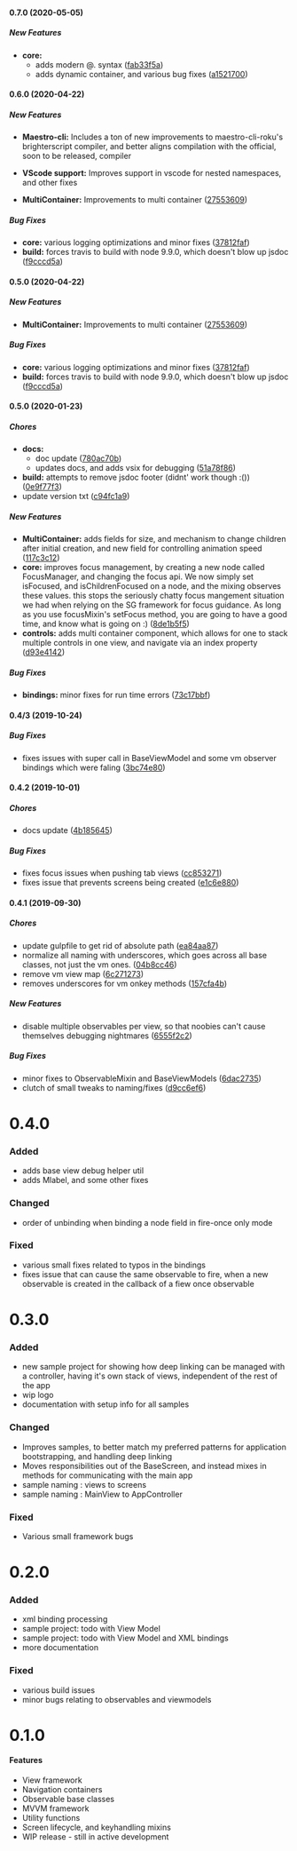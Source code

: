 #### 0.7.0 (2020-05-05)

##### New Features

* **core:**
  *  adds modern @. syntax ([fab33f5a](https://github.com/georgejecook/maestro/commit/fab33f5a07dd7f23107a2d4de151da8f7a11d485))
  *  adds dynamic container, and various bug fixes ([a1521700](https://github.com/georgejecook/maestro/commit/a15217007cbbc7a602369f9dd6b7f2137f860aba))

#### 0.6.0 (2020-04-22)

##### New Features

* **Maestro-cli:** Includes a ton of new improvements to maestro-cli-roku's brighterscript compiler, and better aligns compilation with the official, soon to be released, compiler

* **VScode support:** Improves support in vscode for nested namespaces, and other fixes

* **MultiContainer:**  Improvements to multi container ([27553609](https://github.com/georgejecook/maestro/commit/27553609c5f7528834163b9309ff4fbd87f99851))

##### Bug Fixes

* **core:**  various logging optimizations and minor fixes ([37812faf](https://github.com/georgejecook/maestro/commit/37812faffa29f843e9625b013ca21e2eff08da86))
* **build:**  forces travis to build with node 9.9.0, which doesn't blow up jsdoc ([f9cccd5a](https://github.com/georgejecook/maestro/commit/f9cccd5a98207cb7534e0e9025e9b4eddfdbad46))

#### 0.5.0 (2020-04-22)

##### New Features

* **MultiContainer:**  Improvements to multi container ([27553609](https://github.com/georgejecook/maestro/commit/27553609c5f7528834163b9309ff4fbd87f99851))

##### Bug Fixes

* **core:**  various logging optimizations and minor fixes ([37812faf](https://github.com/georgejecook/maestro/commit/37812faffa29f843e9625b013ca21e2eff08da86))
* **build:**  forces travis to build with node 9.9.0, which doesn't blow up jsdoc ([f9cccd5a](https://github.com/georgejecook/maestro/commit/f9cccd5a98207cb7534e0e9025e9b4eddfdbad46))

#### 0.5.0 (2020-01-23)

##### Chores

* **docs:**
  *  doc update ([780ac70b](https://github.com/georgejecook/maestro/commit/780ac70be0fcb7b2b13f5092b1ce49cf7bdf9966))
  *  updates docs, and adds vsix for debugging ([51a78f86](https://github.com/georgejecook/maestro/commit/51a78f86fad1f6057aebd6838c1a3d75ec3b8ba0))
* **build:**  attempts to remove jsdoc footer (didnt' work though :()) ([0e9f77f3](https://github.com/georgejecook/maestro/commit/0e9f77f3aa21968705fa5821b93592db9306fdb5))
*  update version txt ([c94fc1a9](https://github.com/georgejecook/maestro/commit/c94fc1a962b19b352befc533f1d591418ae2a880))

##### New Features

* **MultiContainer:**  adds fields for size, and mechanism to change children after initial creation, and new field for controlling animation speed ([117c3c12](https://github.com/georgejecook/maestro/commit/117c3c122a1adc8b5f3d6f654735e309e2358572))
* **core:**  improves focus management, by creating a new node called FocusManager, and changing the focus api. We now simply set isFocused, and isChildrenFocused on a node, and the mixing observes these values. this stops the seriously chatty focus mangement situation we had when relying on the SG framework for focus guidance. As long as you use focusMixin's setFocus method, you are going to have a good time, and know what is going on :) ([8de1b5f5](https://github.com/georgejecook/maestro/commit/8de1b5f542b9678f08e020f14aed2840d01d74ad))
* **controls:**  adds multi container component, which allows for one to stack multiple controls in one view, and navigate via an index property ([d93e4142](https://github.com/georgejecook/maestro/commit/d93e4142e4eb48b674bebe228ca2a03b40d47ab9))

##### Bug Fixes

* **bindings:**  minor fixes for run time errors ([73c17bbf](https://github.com/georgejecook/maestro/commit/73c17bbf96340b7ea656e046faeca03d5639aae4))

#### 0.4/3 (2019-10-24)

##### Bug Fixes

*  fixes issues with super call in BaseViewModel and some vm observer bindings which were faling ([3bc74e80](https://github.com/georgejecook/maestro/commit/3bc74e8042ef26ef6008f8b8989d8960f89bffdf))

#### 0.4.2 (2019-10-01)

##### Chores

*  docs update ([4b185645](https://github.com/georgejecook/maestro/commit/4b1856456c4456079ed570c539861c2252e786c9))

##### Bug Fixes

*  fixes focus issues when pushing tab views ([cc853271](https://github.com/georgejecook/maestro/commit/cc8532711516b520467c4e1dcb2227eead6b7da7))
*  fixes issue that prevents screens being created ([e1c6e880](https://github.com/georgejecook/maestro/commit/e1c6e880cd79cdcf5bba9f9745c95df8e8829ef0))

#### 0.4.1 (2019-09-30)

##### Chores

*  update gulpfile to get rid of absolute path ([ea84aa87](https://github.com/georgejecook/maestro/commit/ea84aa878b0e197ac91905cfd21db844e7d4c552))
*  normalize all naming with underscores, which goes across all base classes, not just the vm ones. ([04b8cc46](https://github.com/georgejecook/maestro/commit/04b8cc46fe5785c325cd1247d6d7e216e0e47929))
*  remove vm view map ([6c271273](https://github.com/georgejecook/maestro/commit/6c2712733db663d86d3df155751551ac11098653))
*  removes underscores for vm onkey methods ([157cfa4b](https://github.com/georgejecook/maestro/commit/157cfa4b6774dd77fad3f1f9e3c1b6aef6ae199b))

##### New Features

*  disable multiple observables per view, so that noobies can't cause themselves debugging nightmares ([6555f2c2](https://github.com/georgejecook/maestro/commit/6555f2c29a1591ca09fba3504f46691fbb585c11))

##### Bug Fixes

*  minor fixes to ObservableMixin and BaseViewModels ([6dac2735](https://github.com/georgejecook/maestro/commit/6dac27352bbc26a16f93777aa737aed2b0ae4acc))
*  clutch of small tweaks to naming/fixes ([d9cc6ef6](https://github.com/georgejecook/maestro/commit/d9cc6ef648bd0073b330cb5e81108e3e1c93c67f))

# 0.4.0 

### Added 
  - adds base view debug helper util
  - adds Mlabel, and some other fixes

### Changed
  - order of unbinding when binding a node field in fire-once only mode

### Fixed
  - various small fixes related to typos in the bindings 
  - fixes issue that can cause the same observable to fire, when a new observable is created in the callback of a fiew once observable

# 0.3.0 

### Added
  - new sample project for showing how deep linking can be managed with a controller, having it's own stack of views, independent of the rest of the app
  - wip logo
  - documentation with setup info for all samples

### Changed

  - Improves samples, to better match my preferred patterns for application bootstrapping, and handling deep linking
  - Moves responsibilities out of the BaseScreen, and instead mixes in methods for communicating with the main app
  - sample naming : views to screens
  - sample naming : MainView to AppController

### Fixed
  - Various small framework bugs

# 0.2.0

### Added

  - xml binding processing
  - sample project: todo with View Model
  - sample project: todo with View Model and XML bindings
  - more documentation

### Fixed

  - various build issues
  - minor bugs relating to observables and viewmodels


# 0.1.0

#### Features

 - View framework
 - Navigation containers
 - Observable base classes
 - MVVM framework
 - Utility functions
 - Screen lifecycle, and keyhandling mixins
 - WIP release - still in active development
